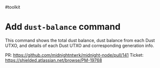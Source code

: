 #toolkit
# Add `dust-balance` command

This command shows the total dust balance, dust balance from each Dust UTXO,
and details of each Dust UTXO and corresponding generation info.

PR: https://github.com/midnightntwrk/midnight-node/pull/141
Ticket: https://shielded.atlassian.net/browse/PM-19768
